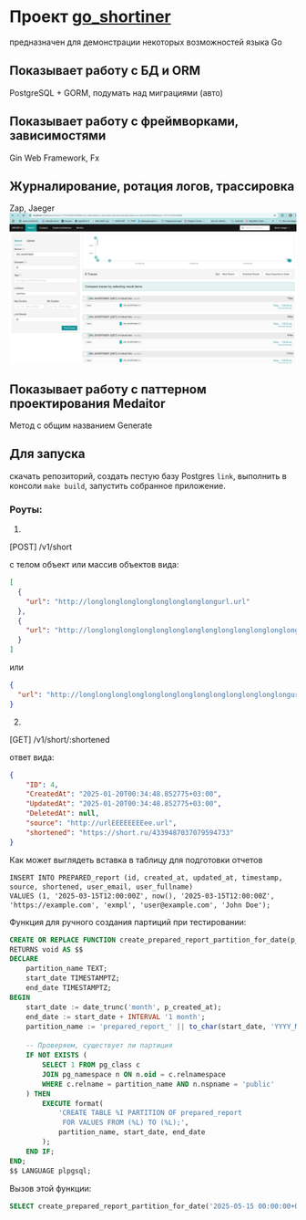 
# Проект [go_shortiner](https://github.com/akozadaev/go_shortiner) 
предназначен для демонстрации некоторых возможностей языка Go

## Показывает работу с БД и ORM

PostgreSQL + GORM, подумать над миграциями (авто)
## Показывает работу с фреймворками, зависимостями

Gin Web Framework, Fx

##  Журналирование, ротация логов, трассировка

Zap, Jaeger
![img.png](docs/img.png)

## Показывает работу с паттерном проектирования  Medaitor

Метод с общим названием Generate

## Для запуска

скачать репозиторий, создать пeстую базу Postgres ```link```, выполнить в консоли ```make build```, запустить собранное приложение.

### Роуты:
1. 
[POST] /v1/short

с телом объект или массив объектов вида:
```JSON
[
  {
    "url": "http://longlonglonglonglonglonglonglongurl.url"
  },
  {
    "url": "http://longlonglonglonglonglonglonglonglonglonglonglonglongurl.url"
  }
]
```
или
```JSON
{
  "url": "http://longlonglonglonglonglonglonglonglonglonglonglonglongurl.url"
}
```

2. 
[GET] /v1/short/:shortened

ответ вида:
```JSON
{
    "ID": 4,
    "CreatedAt": "2025-01-20T00:34:48.852775+03:00",
    "UpdatedAt": "2025-01-20T00:34:48.852775+03:00",
    "DeletedAt": null,
    "source": "http://urlEEEEEEEEee.url",
    "shortened": "https://short.ru/4339487037079594733"
}
```

Как может выглядеть вставка в таблицу для подготовки отчетов
```
INSERT INTO PREPARED_report (id, created_at, updated_at, timestamp, source, shortened, user_email, user_fullname)  
VALUES (1, '2025-03-15T12:00:00Z', now(), '2025-03-15T12:00:00Z', 'https://example.com', 'exmpl', 'user@example.com', 'John Doe');
```

Функция для ручного создания партиций при тестировании:
```SQL
CREATE OR REPLACE FUNCTION create_prepared_report_partition_for_date(p_created_at TIMESTAMPTZ)
RETURNS void AS $$
DECLARE
    partition_name TEXT;
    start_date TIMESTAMPTZ;
    end_date TIMESTAMPTZ;
BEGIN
    start_date := date_trunc('month', p_created_at);
    end_date := start_date + INTERVAL '1 month';
    partition_name := 'prepared_report_' || to_char(start_date, 'YYYY_MM');

    -- Проверяем, существует ли партиция
    IF NOT EXISTS (
        SELECT 1 FROM pg_class c
        JOIN pg_namespace n ON n.oid = c.relnamespace
        WHERE c.relname = partition_name AND n.nspname = 'public'
    ) THEN
        EXECUTE format(
            'CREATE TABLE %I PARTITION OF prepared_report
             FOR VALUES FROM (%L) TO (%L);',
            partition_name, start_date, end_date
        );
    END IF;
END;
$$ LANGUAGE plpgsql;
```

Вызов этой функции:
```SQL
SELECT create_prepared_report_partition_for_date('2025-05-15 00:00:00+03');
```